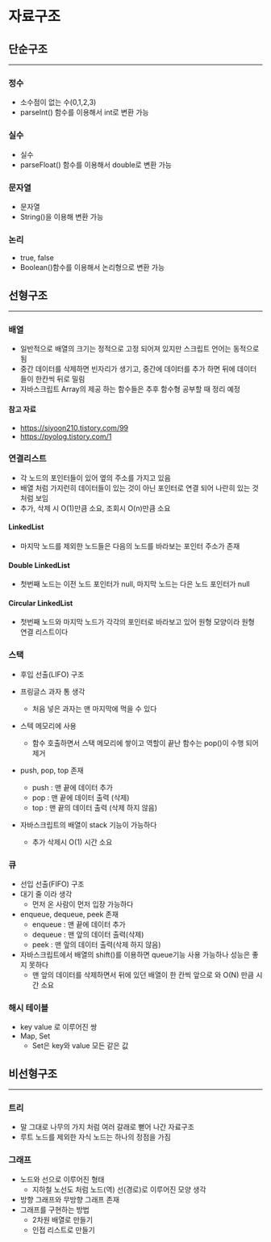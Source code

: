 # 자료구조

## 단순구조

---

### 정수

- 소수점이 없는 수(0,1,2,3)
- parseInt() 함수를 이용해서 int로 변환 가능

### 실수

- 실수
- parseFloat() 함수를 이용해서 double로 변환 가능

### 문자열

- 문자열
- String()을 이용해 변환 가능

### 논리

- true, false
- Boolean()함수를 이용해서 논리형으로 변환 가능

## 선형구조

---

### 배열

- 일반적으로 배열의 크기는 정적으로 고정 되어져 있지만 스크립트 언어는 동적으로 됨
- 중간 데이터를 삭제하면 빈자리가 생기고, 중간에 데이터를 추가 하면 뒤에 데이터들이 한칸씩 뒤로 밀림
- 자바스크립트 Array의 제공 하는 함수들은 추후 함수형 공부할 때 정리 예정

#### 참고 자료

- https://siyoon210.tistory.com/99
- https://pyolog.tistory.com/1

### 연결리스트

- 각 노드의 포인터들이 있어 옆의 주소를 가지고 있음
- 배열 처럼 가지런히 데이터들이 있는 것이 아닌 포인터로 연결 되어 나란히 있는 것 처럼 보임
- 추가, 삭제 시 O(1)만큼 소요, 조회시 O(n)만큼 소요

#### LinkedList

- 마지막 노드를 제외한 노드들은 다음의 노드를 바라보는 포인터 주소가 존재

#### Double LinkedList

- 첫번째 노드는 이전 노드 포인터가 null, 마지막 노드는 다은 노드 포인터가 null

#### Circular LinkedList

- 첫번째 노드와 마지막 노드가 각각의 포인터로 바라보고 있어 원형 모양이라 원형 연결 리스트이다

### 스택

- 후입 선출(LIFO) 구조
- 프링글스 과자 통 생각

  - 처음 넣은 과자는 맨 마지막에 먹을 수 있다

- 스텍 메모리에 사용
  - 함수 호출하면서 스택 메모리에 쌓이고 역할이 끝난 함수는 pop()이 수행 되어 제거
- push, pop, top 존재
  - push : 맨 끝에 데이터 추가
  - pop : 맨 끝에 데이터 출력 (삭제)
  - top : 맨 끝의 데이터 출력 (삭제 하지 않음)
- 자바스크립트의 배열이 stack 기능이 가능하다
  - 추가 삭제시 O(1) 시간 소요

### 큐

- 선입 선출(FIFO) 구조
- 대기 줄 이라 생각
  - 먼저 온 사람이 먼저 입장 가능하다
- enqueue, dequeue, peek 존재
  - enqueue : 맨 끝에 데이터 추가
  - dequeue : 맨 앞의 데이터 출력(삭제)
  - peek : 맨 앞의 데이터 출력(삭제 하지 않음)
- 자바스크립트에서 배열의 shift()를 이용하면 queue기능 사용 가능하나 성능은 좋지 못하다
  - 맨 앞의 데이터를 삭제하면서 뒤에 있던 배열이 한 칸씩 앞으로 와 O(N) 만큼 시간 소요

### 해시 테이블

- key value 로 이루어진 쌍
- Map, Set
  - Set은 key와 value 모든 같은 값

## 비선형구조

---

### 트리

- 말 그대로 나무의 가지 처럼 여러 갈래로 뻗어 나간 자료구조
- 루트 노드를 제외한 자식 노드는 하나의 정점을 가짐

### 그래프

- 노드와 선으로 이루어진 형태
  - 지하철 노선도 처럼 노드(역) 선(경로)로 이루어진 모양 생각
- 방향 그래프와 무방향 그래프 존재
- 그래프를 구현하는 방법
  - 2차원 배열로 만들기
  - 인접 리스트로 만들기
